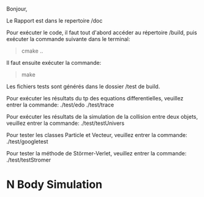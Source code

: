 
Bonjour,

Le Rapport est dans le repertoire /doc

Pour exécuter le code, il faut tout d'abord accéder au répertoire /build, puis exécuter la commande suivante dans le terminal:
> cmake ..

Il faut ensuite exécuter la commande:
> make

Les fichiers tests sont générés dans le dossier /test de build.

Pour exécuter les résultats du tp des equations differentielles, veuillez entrer la commande:
./test/edo
./test/trace

Pour exécuter les résultats de la simulation de la collision entre deux objets, veuillez entrer la commande:
./test/testUnivers

Pour tester les classes Particle et Vecteur, veuillez entrer la commande:
./test/googletest

Pour tester la méthode de Störmer-Verlet, veuillez entrer la commande:
./test/testStromer
# N Body Simulation
